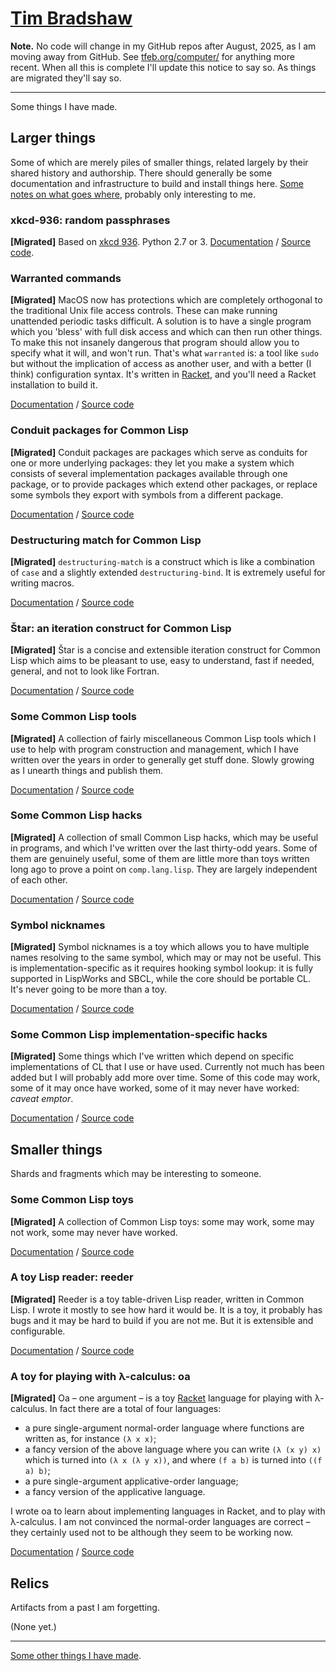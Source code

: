 # [Tim Bradshaw](https://tfeb.org/)
**Note.** No code will change in my GitHub repos after August, 2025, as I am moving away from GitHub.  See [tfeb.org/computer/](https://tfeb.org/computer/) for anything more recent.  When all this is complete I'll update this notice to say so.  As things are migrated they'll say so.

---

Some things I have made.

## Larger things
Some of which are merely piles of smaller things, related largely by their shared history and authorship.  There should generally be some documentation and infrastructure to build and install things here.  [Some notes on what goes where](what-goes-where.md), probably only interesting to me.

### xkcd-936: random passphrases
**\[Migrated]** Based on [xkcd 936](https://www.xkcd.com/936/).  Python 2.7 or 3.  [Documentation](https://tfeb.org/fragments/documentation/xkcd-936.html) / [Source code](https://tfeb.org/computer/repos/xkcd-936.git).

### Warranted commands
**\[Migrated]** MacOS now has protections which are completely orthogonal to the traditional Unix file access controls.  These can make running unattended periodic tasks difficult.  A solution is to have a single program which you 'bless' with full disk access and which can then run other things.  To make this not insanely dangerous that program should allow you to specify what it will, and won't run.  That's what `warranted` is: a tool like `sudo` but without the implication of access as another user, and with a better (I think) configuration syntax.  It's written in [Racket](https://racket-lang.org/), and you'll need a Racket installation to build it.

[Documentation](https://tfeb.org/fragments/documentation/warranted.html) / [Source code](https://tfeb.org/computer/repos/warranted.git)

### Conduit packages for Common Lisp
**\[Migrated]** Conduit packages are packages which serve as conduits for one or more underlying packages: they let you make a system which consists of several implementation packages available through one package, or to provide packages which extend other packages, or replace some symbols they export with symbols from a different package.

[Documentation](https://tfeb.org/fragments/documentation/conduit-packages.html) / [Source code](https://tfeb.org/computer/repos/conduit-packages.git)

### Destructuring match for Common Lisp
**\[Migrated]** `destructuring-match` is a construct which is like a combination of `case` and a slightly extended `destructuring-bind`.  It is extremely useful for writing macros.

[Documentation](https://tfeb.org/fragments/documentation/dsm.html) / [Source code](https://tfeb.org/computer/repos/dsm.git)

### Štar: an iteration construct for Common Lisp
**\[Migrated]** Štar is a concise and extensible iteration construct for Common Lisp which aims to be pleasant to use, easy to understand, fast if needed, general, and not to look like Fortran.

[Documentation](https://tfeb.org/fragments/documentation/star.html) / [Source code](https://tfeb.org/computer/repos/star.git)

### Some Common Lisp tools
**\[Migrated]** A collection of fairly miscellaneous Common Lisp tools which I use to help with program construction and management, which I have written over the years in order to generally get stuff done.  Slowly growing as I unearth things and publish them.

[Documentation](https://tfeb.org/fragments/documentation/tfeb-lisp-tools.html) / [Source code](https://tfeb.org/computer/repos/tfeb-lisp-tools.git)

### Some Common Lisp hacks
**\[Migrated]** A collection of small Common Lisp hacks, which may be useful in programs, and which I've written over the last thirty-odd years.  Some of them are genuinely useful, some of them are little more than toys written long ago to prove a point on `comp.lang.lisp`.  They are largely independent of each other.

[Documentation](https://tfeb.org/fragments/documentation/tfeb-lisp-hax.html) / [Source code](https://tfeb.org/computer/repos/tfeb-lisp-hax.git)

### Symbol nicknames
**\[Migrated]** Symbol nicknames is a toy which allows you to have multiple names resolving to the same symbol, which may or may not be useful.  This is implementation-specific as it requires hooking symbol lookup: it is fully supported in LispWorks and SBCL, while the core should be portable CL.  It's never going to be more than a toy.

[Documentation](https://tfeb.org/fragments/documentation/symbol-nicknames.html) / [Source code](https://tfeb.org/computer/repos/symbol-nicknames.git)

### Some Common Lisp implementation-specific hacks
**\[Migrated]** Some things which I've written which depend on specific implementations of CL that I use or have used.  Currently not much has been added but I will probably add more over time.  Some of this code may work, some of it may once have worked, some of it may never have worked: *caveat emptor*.

[Documentation](https://tfeb.org/fragments/documentation/tfeb-lisp-implementation-hax.html) / [Source code](https://tfeb.org/computer/repos/tfeb-lisp-implementation-hax.git)

## Smaller things
Shards and fragments which may be interesting to someone.

### Some Common Lisp toys
**\[Migrated]** A collection of Common Lisp toys: some may work, some may not work, some may never have worked.

[Documentation](https://tfeb.org/fragments/documentation/tfeb-lisp-toys.html) / [Source code](https://tfeb.org/computer/repos/tfeb-lisp-toys.git)

### A toy Lisp reader: reeder
**\[Migrated]** Reeder is a toy table-driven Lisp reader, written in Common Lisp.  I wrote it mostly to see how hard it would be.  It is a toy, it probably has bugs and it may be hard to build if you are not me.  But it is extensible and configurable.

[Documentation](https://tfeb.org/fragments/documentation/reeder.html) / [Source code](https://tfeb.org/computer/repos/reeder.git)

### A toy for playing with λ-calculus: oa
**\[Migrated]** Oa – one argument – is a toy [Racket](https://racket-lang.org/) language for playing with  λ-calculus.  In fact there are a total of four languages:

- a pure single-argument normal-order language where functions are written as, for instance `(λ x x)`;
- a fancy version of the above language where you can write `(λ (x y) x)` which is turned into `(λ x (λ y x))`, and where `(f a b)` is turned into `((f a) b)`;
- a pure single-argument applicative-order language;
- a fancy version of the applicative language.

I wrote oa to learn about implementing languages in Racket, and to play with λ-calculus.  I am not convinced the normal-order languages are correct – they certainly used not to be although they seem to be working now.

[Documentation](https://tfeb.org/fragments/documentation/oa.html) / [Source code](https://tfeb.org/computer/repos/oa.git)

## Relics
Artifacts from a past I am forgetting.

(None yet.)

---

[Some other things I have made](https://www.tfeb.org/).
